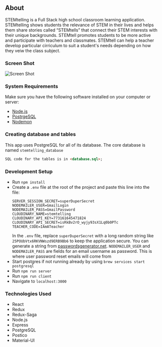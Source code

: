 ## About
STEMtelling is a Full Stack high school classroom learning application. STEMtelling shows students the relevance of STEM in their lives and helps them share stories called “STEMtells” that connect their STEM interests with their unique backgrounds. STEMtell promotes students to be more active and participate with teachers and classmates. STEMtell can help a teacher develop particular cirriculum to suit a student's needs depending on how they veiw the class subject.  


### Screen Shot
![Screen Shot](documentation/images/STEMtell-example.gif)

### System Requirements


Make sure you have the following software installed on your computer or server:

- [Node.js](https://nodejs.org/en/)
- [PostrgeSQL](https://www.postgresql.org/)
- [Nodemon](https://nodemon.io/)

### Creating database and tables

This app uses PostgreSQL for all of its database.
The core database is named `stemtelling_database`

```html
SQL code for the tables is in <database.sql>;
```

### Development Setup

- Run `npm install`
- Create a `.env` file at the root of the project and paste this line into the file:
  ```
  SERVER_SESSION_SECRET=superDuperSecret
  NODEMAILER_USER=GmailLogin
  NODEMAILER_PASS=GmailPassword
  CLOUDINARY_NAME=stemtelling
  CLOUDINARY_API_KEY=773161645471824
  CLOUDINARY_API_SECRET=isRkBv2rO_wyjy93sX1Lq0b0PTc
  TEACHER_CODE=IAmATeacher
  ```
  In the `.env` file, replace `superDuperSecret` with a long random string like `25POUbVtx6RKVNWszd9ERB9Bb6` to keep the application secure. You can generate a string from [passwordsgenerator.net](https://passwordsgenerator.net/).
  `NODEMAILER_USER` and `NODEMAILER_PASS` are fields for an email username as password. This is where user password reset emails will come from
- Start postgres if not running already by using `brew services start postgresql`
- Run `npm run server`
- Run `npm run client`
- Navigate to `localhost:3000`

### Technologies Used
- React
- Redux
- Redux-Saga
- Node.js
- Express
- PostgreSQL
- Postico
- Material-UI
